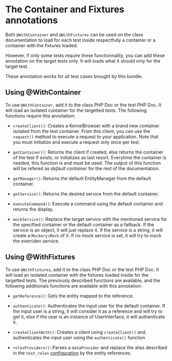# The Container and Fixtures annotations

Both `@WithContainer` and `@WithFixtures` can be used on the class documentation to load for each test inside respectfully a container or a container with the fixtures loaded.

However, if only some tests require these functionnality, you can add these annotation on the target tests only. It will loads what it should only for the target test.

These annotation works for all test cases brought by this bundle.


## Using @WithContainer

To use `@WithContainer`, add it to the class PHP Doc or the test PHP Doc. It will load an isolated container for the targetted tests. The following functions require this annotation:

- `createClient()`: Creates a KernelBrowser with a brand new container isolated from the test container. From this client, you can use the `request()` method to execute a request to your application. Note that you must initialize and execute a request only once per test.

- `getContainer()`: Returns the client if created, else returns the container of the test if exists, or initializes as last resort. Everytime the container is needed, this function is and must be used. The output of this function will be refered as *default container* for the rest of the documentation.

- `getManager()`: Returns the default EntityManager from the default container.

- `getService()`: Returns the desired service from the default container.

- `executeCommand()`: Execute a command using the default container and returns the display.

- `mockService()`: Replace the target service with the mentioned service for the specified container or the default container as a fallback. If the service is an object, it will just replace it. If the service is a string, it will create a `Mockery\Mock` of it. If no mock service is set, it will try to mock the overriden service.


## Using @WithFixtures

To use `@WithFixtures`, add it to the class PHP Doc or the test PHP Doc. It will load an isolated container with the fixtures loaded inside for the targetted tests. The previously described functions are available, and the following additionals functions are available with this annotation:

- `getReference()`: Gets the entity mapped to the reference.

- `authenticate()`: Authenticates the input user for the default container. If the input user is a string, it will consider it as a reference and will try to get it, else if the user is an instance of UserInterface, it will authenticate it.

- `createClientWith()`: Creates a client using `createClient()` and authenticates the input user using the `authenticate()` function

- `rolesProviders()`: Parses a `dataProvider` and replace the alias described in the `test_roles` [configuration](Configuration.md) by the entity references.


